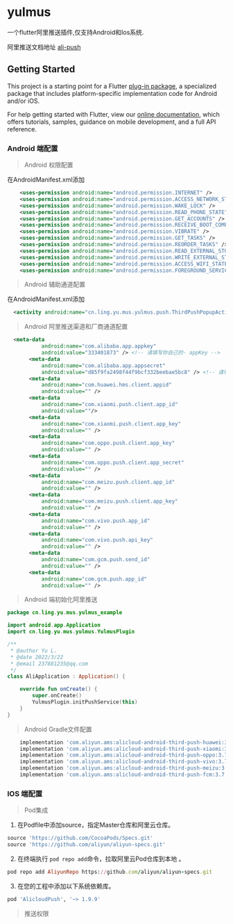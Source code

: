 # yulmus

一个flutter阿里推送插件,仅支持Android和Ios系统.

阿里推送文档地址 [ali-push](https://help.aliyun.com/document_detail/52906.html)

## Getting Started

This project is a starting point for a Flutter
[plug-in package](https://flutter.dev/developing-packages/),
a specialized package that includes platform-specific implementation code for
Android and/or iOS.

For help getting started with Flutter, view our
[online documentation](https://flutter.dev/docs), which offers tutorials,
samples, guidance on mobile development, and a full API reference.

### Android 端配置

> Android 权限配置

在AndroidManifest.xml添加

```xml
  	<uses-permission android:name="android.permission.INTERNET" />
    <uses-permission android:name="android.permission.ACCESS_NETWORK_STATE" />
    <uses-permission android:name="android.permission.WAKE_LOCK" />
    <uses-permission android:name="android.permission.READ_PHONE_STATE" />
    <uses-permission android:name="android.permission.GET_ACCOUNTS" />
    <uses-permission android:name="android.permission.RECEIVE_BOOT_COMPLETED" />
    <uses-permission android:name="android.permission.VIBRATE" />
    <uses-permission android:name="android.permission.GET_TASKS" />
    <uses-permission android:name="android.permission.REORDER_TASKS" />
    <uses-permission android:name="android.permission.READ_EXTERNAL_STORAGE" />
    <uses-permission android:name="android.permission.WRITE_EXTERNAL_STORAGE" />
    <uses-permission android:name="android.permission.ACCESS_WIFI_STATE"/>
    <uses-permission android:name="android.permission.FOREGROUND_SERVICE" />
```

> Android 辅助通道配置

在AndroidManifest.xml添加

```xml
  <activity android:name="cn.ling.yu.mus.yulmus.push.ThirdPushPopupActivity" android:exported="true"/>
```

> Android 阿里推送渠道和厂商通道配置



```xml
  <meta-data
           android:name="com.alibaba.app.appkey"
           android:value="333401873" /> <!-- 请填写你自己的- appKey -->
       <meta-data
           android:name="com.alibaba.app.appsecret"
           android:value="d85f9fa2498f44f9bcf332beebae5bc8" /> <!-- 请填写你自己的appSecret -->
       <meta-data
           android:name="com.huawei.hms.client.appid"
           android:value="" />
       <meta-data
           android:name="com.xiaomi.push.client.app_id"
           android:value=""/>
       <meta-data
           android:name="com.xiaomi.push.client.app_key"
           android:value="" />
       <meta-data
           android:name="com.oppo.push.client.app_key"
           android:value="" />
       <meta-data
           android:name="com.oppo.push.client.app_secret"
           android:value="" />
       <meta-data
           android:name="com.meizu.push.client.app_id"
           android:value="" />
       <meta-data
           android:name="com.meizu.push.client.app_key"
           android:value="" />
       <meta-data
           android:name="com.vivo.push.app_id"
           android:value="" />
       <meta-data
           android:name="com.vivo.push.api_key"
           android:value="" />
       <meta-data
           android:name="com.gcm.push.send_id"
           android:value="" />
       <meta-data
           android:name="com.gcm.push.app_id"
           android:value="" />
```

> Android 端初始化阿里推送

```kotlin
package cn.ling.yu.mus.yulmus_example

import android.app.Application
import cn.ling.yu.mus.yulmus.YulmusPlugin

/**
 * @author Yu L.
 * @date 2022/3/22
 * @email 237881235@qq.com
 */
class AliApplication : Application() {

    override fun onCreate() {
        super.onCreate()
        YulmusPlugin.initPushService(this)
    }
}
```

> Android Gradle文件配置

```groovy
    implementation 'com.aliyun.ams:alicloud-android-third-push-huawei:3.7.4'
    implementation 'com.aliyun.ams:alicloud-android-third-push-xiaomi:3.7.4'
    implementation 'com.aliyun.ams:alicloud-android-third-push-oppo:3.7.4'
    implementation 'com.aliyun.ams:alicloud-android-third-push-vivo:3.7.4'
    implementation 'com.aliyun.ams:alicloud-android-third-push-meizu:3.7.4'
    implementation 'com.aliyun.ams:alicloud-android-third-push-fcm:3.7.4'
```

### IOS 端配置

> Pod集成

1. 在Podfile中添加source，指定Master仓库和阿里云仓库。

```ruby
source 'https://github.com/CocoaPods/Specs.git'
source 'https://github.com/aliyun/aliyun-specs.git'
```

2. 在终端执行 `pod repo add`命令，拉取阿里云Pod仓库到本地 。

```ruby
pod repo add AliyunRepo https://github.com/aliyun/aliyun-specs.git
```

3. 在您的工程中添加以下系统依赖库。

```ruby
pod 'AlicloudPush', '~> 1.9.9'
```

> 推送权限


